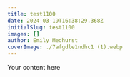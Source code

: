 ```yaml
---
title: test1100
date: 2024-03-19T16:38:29.368Z
initialSlug: test1100
images: []
author: Emily Medhurst
coverImage: ./7afgdle1ndhc1 (1).webp
---
```

Your content here
